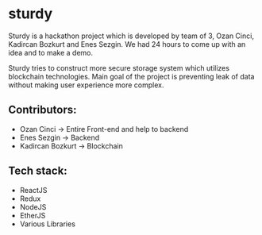 # sturdy

Sturdy is a hackathon project which is developed by team of 3, Ozan Cinci, Kadircan Bozkurt and Enes Sezgin. We had 24 hours to come up with an idea and to make a demo.

Sturdy tries to construct more secure storage system which utilizes blockchain technologies. Main goal of the project is preventing leak of data without making user experience
more complex.

## Contributors:
- Ozan Cinci -> Entire Front-end and help to backend
- Enes Sezgin -> Backend
- Kadircan Bozkurt -> Blockchain

## Tech stack:
- ReactJS
- Redux
- NodeJS
- EtherJS
- Various Libraries
